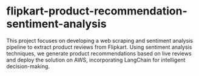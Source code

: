 # flipkart-product-recommendation-sentiment-analysis
This project focuses on developing a web scraping and sentiment analysis pipeline to extract product reviews from Flipkart. Using sentiment analysis techniques, we generate product recommendations based on live reviews and deploy the solution on AWS, incorporating LangChain for intelligent decision-making.
